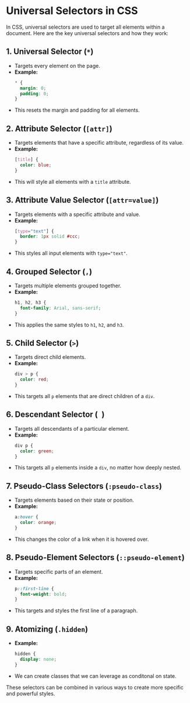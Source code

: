 # Universal Selectors in CSS

In CSS, universal selectors are used to target all elements within a document. Here are the key universal selectors and how they work:

## 1. Universal Selector (`*`)
- Targets every element on the page.
- **Example:**
    ```css
    * {
      margin: 0;
      padding: 0;
    }
    ```
- This resets the margin and padding for all elements.

## 2. Attribute Selector (`[attr]`)
- Targets elements that have a specific attribute, regardless of its value.
- **Example:**
    ```css
    [title] {
      color: blue;
    }
    ```
- This will style all elements with a `title` attribute.

## 3. Attribute Value Selector (`[attr=value]`)
- Targets elements with a specific attribute and value.
- **Example:**
    ```css
    [type="text"] {
      border: 1px solid #ccc;
    }
    ```
- This styles all input elements with `type="text"`.

## 4. Grouped Selector (`,`)
- Targets multiple elements grouped together.
- **Example:**
    ```css
    h1, h2, h3 {
      font-family: Arial, sans-serif;
    }
    ```
- This applies the same styles to `h1`, `h2`, and `h3`.

## 5. Child Selector (`>`)
- Targets direct child elements.
- **Example:**
    ```css
    div > p {
      color: red;
    }
    ```
- This targets all `p` elements that are direct children of a `div`.

## 6. Descendant Selector (` `)
- Targets all descendants of a particular element.
- **Example:**
    ```css
    div p {
      color: green;
    }
    ```
- This targets all `p` elements inside a `div`, no matter how deeply nested.

## 7. Pseudo-Class Selectors (`:pseudo-class`)
- Targets elements based on their state or position.
- **Example:**
    ```css
    a:hover {
      color: orange;
    }
    ```
- This changes the color of a link when it is hovered over.

## 8. Pseudo-Element Selectors (`::pseudo-element`)
- Targets specific parts of an element.
- **Example:**
    ```css
    p::first-line {
      font-weight: bold;
    }
    ```
- This targets and styles the first line of a paragraph.

## 9. Atomizing (`.hidden`)
- **Example:**
    ```css
    hidden {
      display: none;
    }
    ```
- We can create classes that we can leverage as conditonal on state.

These selectors can be combined in various ways to create more specific and powerful styles.
